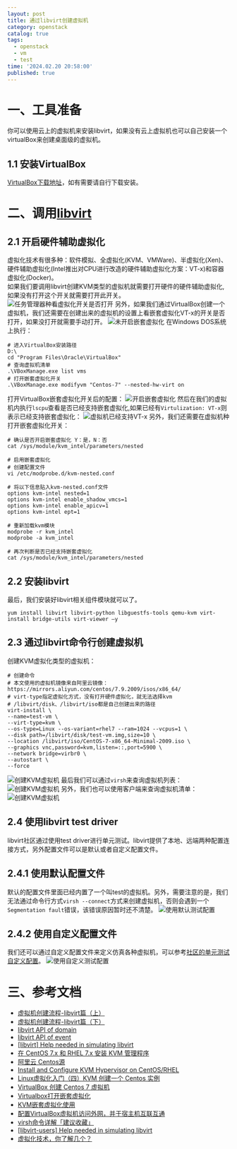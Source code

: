 ```yaml
---
layout: post
title: 通过libvirt创建虚拟机
category: openstack
catalog: true
tags:
  - openstack
  - vm
  - test
time: '2024.02.20 20:58:00'
published: true
---
```

# 一、工具准备
你可以使用云上的虚拟机来安装libvirt，如果没有云上虚拟机也可以自己安装一个virtualBox来创建桌面级的虚拟机。

## 1.1 安装VirtualBox
[VirtualBox下载地址](https://www.oracle.com/cn/virtualization/technologies/vm/downloads/virtualbox-downloads.html)，如有需要请自行下载安装。

# 二、调用[libvirt](https://github.com/libvirt/libvirt)
## 2.1 开启硬件辅助虚拟化
虚拟化技术有很多种：软件模拟、全虚拟化(KVM、VMWare)、半虚拟化(Xen)、硬件辅助虚拟化(Intel推出对CPU进行改造的硬件辅助虚拟化方案：VT-x)和容器虚拟化(Docker)。  
如果我们要调用libvirt创建KVM类型的虚拟机就需要打开硬件的硬件辅助虚拟化,如果没有打开这个开关就需要打开此开关。
![任务管理器种看虚拟化开关是否打开]({{site.baseurl}}/img/2024/Q1/20240227-虚拟化开关.png)
另外，如果我们通过VirtualBox创建一个虚拟机，我们还需要在创建出来的虚拟机的设置上看嵌套虚拟化VT-x的开关是否打开，如果没打开就需要手动打开。
![未开启嵌套虚拟化]({{site.baseurl}}/img/2024/Q1/20240227-未开启嵌套虚拟化.png)
在Windows DOS系统上执行：
```shell
# 进入VirtualBox安装路径
D:\
cd "Program Files\Oracle\VirtualBox"
# 查询虚拟机清单
.\VBoxManage.exe list vms
# 打开嵌套虚拟化开关
.\VBoxManage.exe modifyvm "Centos-7" --nested-hw-virt on
```
打开VirtualBox嵌套虚拟化开关后的配置：
![开启嵌套虚拟化]({{site.baseurl}}/img/2024/Q1/20240227-开启嵌套虚拟化.png)
然后在我们的虚拟机内执行`lscpu`查看是否已经支持嵌套虚拟化,如果已经有`Virtulization: VT-x`则表示已经支持嵌套虚拟化：
![虚拟机已经支持VT-x]({{site.baseurl}}/img/2024/Q1/20240227-虚拟机已经支持VT-x.png)
另外，我们还需要在虚拟机种打开嵌套虚拟化开关：
```shell
# 确认是否开启嵌套虚拟化 Y：是，N：否
cat /sys/module/kvm_intel/parameters/nested

# 启用嵌套虚拟化
# 创建配置文件
vi /etc/modprobe.d/kvm-nested.conf

# 将以下信息贴入kvm-nested.conf文件
options kvm-intel nested=1
options kvm-intel enable_shadow_vmcs=1
options kvm-intel enable_apicv=1
options kvm-intel ept=1

# 重新加载kvm模块
modprobe -r kvm_intel
modprobe -a kvm_intel

# 再次判断是否已经支持嵌套虚拟化
cat /sys/module/kvm_intel/parameters/nested
```

## 2.2 安装libvirt
最后，我们安装好libvirt相关组件模块就可以了。
```shell
yum install libvirt libvirt-python libguestfs-tools qemu-kvm virt-install bridge-utils virt-viewer –y
```

## 2.3 通过libvirt命令行创建虚拟机
创建KVM虚拟化类型的虚拟机：
```
# 创建命令
# 本文使用的虚拟机镜像来自阿里云镜像：https://mirrors.aliyun.com/centos/7.9.2009/isos/x86_64/
# virt-type指定虚拟化方式，没有打开硬件虚拟化，就无法选择kvm
# /libvirt/disk、/libvirt/iso都是自己创建出来的路径
virt-install \
--name=test-vm \
--virt-type=kvm \
--os-type=Linux --os-variant=rhel7 --ram=1024 --vcpus=1 \
--disk path=/libvirt/disk/test-vm.img,size=10 \
--location /libvirt/iso/CentOS-7-x86_64-Minimal-2009.iso \
--graphics vnc,password=kvm,listen=::,port=5900 \
--network bridge=virbr0 \
--autostart \
--force
```
![创建KVM虚拟机]({{site.baseurl}}/img/2024/Q1/20240227-创建KVM虚拟机.png)
最后我们可以通过`virsh`来查询虚拟机列表：
![创建KVM虚拟机]({{site.baseurl}}/img/2024/Q1/20240227-virsh查询虚拟机.png)
另外，我们也可以使用客户端来查询虚拟机清单：
![创建KVM虚拟机]({{site.baseurl}}/img/2024/Q1/20240227-使用client查询虚拟机.png)

## 2.4 使用libvirt test driver
libvirt社区通过使用test driver进行单元测试。libvirt提供了本地、远端两种配置连接方式，另外配置文件可以是默认或者自定义配置文件。

## 2.4.1 使用默认配置文件
默认的配置文件里面已经内置了一个叫test的虚拟机。另外，需要注意的是，我们无法通过命令行方式`virsh --connect`方式来创建虚拟机，否则会遇到一个`Segmentation fault`错误，该错误原因暂时还不清楚。
![使用默认测试配置]({{site.baseurl}}/img/2024/Q1/20240227-使用默认测试配置.png)

## 2.4.2 使用自定义配置文件
我们还可以通过自定义配置文件来定义仿真各种虚拟机，可以参考[社区的单元测试自定义配置](https://github.com/libvirt/libvirt/blob/master/examples/xml/test/testnode.xml)。
![使用自定义测试配置]({{site.baseurl}}/img/2024/Q1/20240227-使用自定义测试配置.png)

# 三、参考文档
- [虚拟机创建流程-libvirt篇（上）](https://sq.sf.163.com/blog/article/172808502565068800)
- [虚拟机创建流程-libvirt篇（下）](https://sq.sf.163.com/blog/article/172820848620527616)
- [libvirt API of domain](https://libvirt.org/html/libvirt-libvirt-domain.html)
- [libvirt API of event](https://libvirt.org/html/libvirt-libvirt-event.html)
- [[libvirt] Help needed in simulating libvirt](https://libvir-list.redhat.narkive.com/bKBZMYJ3/libvirt-help-needed-in-simulating-libvirt)
- [在 CentOS 7.x 和 RHEL 7.x 安装 KVM 管理程序](https://linux.cn/article-9191-1.html)
- [阿里云 Centos源](https://mirrors.aliyun.com/centos/7.9.2009/isos/x86_64/)
- [Install and Configure KVM Hypervisor on CentOS/RHEL](https://woshub.com/install-configure-kvm-linux-centos-rhel/)
- [Linux虚拟化入门（四）KVM 创建一个 Centos 实例](https://cloud.tencent.com/developer/article/2345365?areaId=106001)
- [VirtualBox 创建 Centos 7 虚拟机](https://www.itqaq.com/index/628.html)
- [Virtualbox打开嵌套虚拟化](https://blog.csdn.net/qq_44982815/article/details/111559823)
- [KVM嵌套虚拟化使用](https://qkxu.github.io/2019/09/15/KVM%E5%B5%8C%E5%A5%97%E8%99%9A%E6%8B%9F%E5%8C%96%E4%BD%BF%E7%94%A8.html)
- [配置VirtualBox虚拟机访问外网，并于宿主机互联互通](https://blog.csdn.net/hello5orld/article/details/83651156)
- [virsh命令详解「建议收藏」](https://cloud.tencent.com/developer/article/2115851)
- [[libvirt-users] Help needed in simulating libvirt](https://lists.libvirt.org/archives/list/users@lists.libvirt.org/message/TRTJFI6RROR74IFSYEMUJZXB5PFYTVWJ/)
- [虚拟化技术，你了解几个？](https://zhuanlan.zhihu.com/p/415383719)
